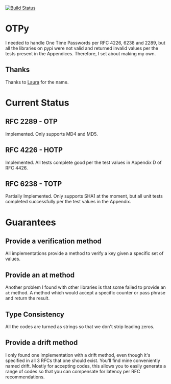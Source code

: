 [![Build Status](https://travis-ci.org/ccubed/Gwiriwyd.svg?branch=master)](https://travis-ci.org/ccubed/Gwiriwyd)
# OTPy
I needed to handle One Time Passwords per RFC 4226, 6238 and 2289, but all the libraries on pypi were not valid and returned invalid values per the tests present in the Appendices. Therefore, I set about making my own.

## Thanks
Thanks to [Laura](https://github.com/SunDwarf) for the name.

# Current Status
## RFC 2289 - OTP
Implemented. Only supports MD4 and MD5.

## RFC 4226 - HOTP
Implemented. All tests complete good per the test values in Appendix D of RFC 4426.

## RFC 6238 - TOTP
Partially Implemented. Only supports SHA1 at the moment, but all unit tests completed successfully per the test values in the Appendix.

# Guarantees
## Provide a verification method
All implementations provide a method to verify a key given a specific set of values.

## Provide an at method
Another problem I found with other libraries is that some failed to provide an `at` method. A method which would accept a specific counter or pass phrase and return the result.

## Type Consistency
All the codes are turned as strings so that we don't strip leading zeros.

## Provide a drift method
I only found one implementation with a drift method, even though it's specified in all 3 RFCs that one should exist. You'll find mine conveniently named drift. Mostly for accepting codes, this allows you to easily generate a range of codes so that you can compensate for latency per RFC recommendations.
